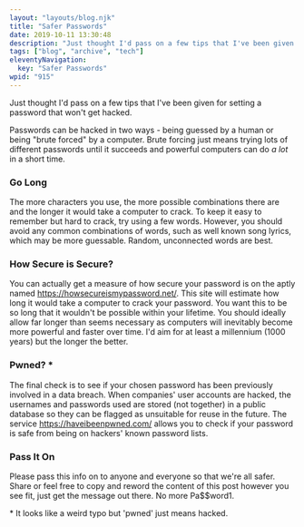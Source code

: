 ```yaml
---
layout: "layouts/blog.njk"
title: "Safer Passwords"
date: 2019-10-11 13:30:48
description: "Just thought I'd pass on a few tips that I've been given for setting a password that won't get hacked"
tags: ["blog", "archive", "tech"]
eleventyNavigation:
  key: "Safer Passwords"
wpid: "915"
---
```


<p>Just thought I'd pass on a few tips that I've been given for setting a password that won't get hacked.</p>

<p>Passwords can be hacked in two ways - being guessed by a human or being "brute forced" by a computer. Brute forcing just means trying lots of different passwords until it succeeds and powerful computers can do <em>a lot</em> in a short time.</p>

<h3>Go Long</h3>

<p>The more characters you use, the more possible combinations there are and the longer it would take a computer to crack. To keep it easy to remember but hard to crack, try using a few words. However, you should avoid any common combinations of words, such as well known song lyrics, which may be more guessable. Random, unconnected words are best.</p>

<h3>How Secure is Secure?</h3>

<p>You can actually get a measure of how secure your password is on the aptly named  <a rel="noreferrer noopener" aria-label="https://howsecureismypassword.net/ (opens in a new tab)" href="https://howsecureismypassword.net/" target="_blank">https://howsecureismypassword.net/</a>. This site will estimate how long it would take a computer to crack your password. You want this to be so long that it wouldn't be possible within your lifetime. You should ideally allow far longer than seems necessary as computers will inevitably become more powerful and faster over time. I'd aim for at least a millennium (1000 years) but the longer the better.</p>

<h3>Pwned? *</h3>

<p>The final check is to see if your chosen password has been previously involved in a data breach. When companies' user accounts are hacked, the usernames and passwords used are stored (not together) in a public database so they can be flagged as unsuitable for reuse in the future. The service  <a rel="noreferrer noopener" aria-label="https://haveibeenpwned.com/ (opens in a new tab)" href="https://haveibeenpwned.com/" target="_blank">https://haveibeenpwned.com/</a> allows you to check if your password is safe from being on hackers' known password lists.</p>

<h3>Pass It On</h3>

<p>Please pass this info on to anyone and everyone so that we're all safer. Share or feel free to copy and reword the content of this post however you see fit, just get the message out there. No more Pa$$word1.</p>

<p>* It looks like a weird typo but 'pwned' just means hacked.</p>
